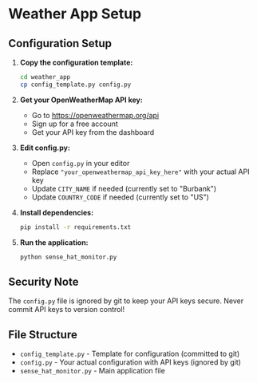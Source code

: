 # Weather App Setup

## Configuration Setup

1. **Copy the configuration template:**

   ```bash
   cd weather_app
   cp config_template.py config.py
   ```

2. **Get your OpenWeatherMap API key:**

   - Go to https://openweathermap.org/api
   - Sign up for a free account
   - Get your API key from the dashboard

3. **Edit config.py:**

   - Open `config.py` in your editor
   - Replace `"your_openweathermap_api_key_here"` with your actual API key
   - Update `CITY_NAME` if needed (currently set to "Burbank")
   - Update `COUNTRY_CODE` if needed (currently set to "US")

4. **Install dependencies:**

   ```bash
   pip install -r requirements.txt
   ```

5. **Run the application:**
   ```bash
   python sense_hat_monitor.py
   ```

## Security Note

The `config.py` file is ignored by git to keep your API keys secure. Never commit API keys to version control!

## File Structure

- `config_template.py` - Template for configuration (committed to git)
- `config.py` - Your actual configuration with API keys (ignored by git)
- `sense_hat_monitor.py` - Main application file

